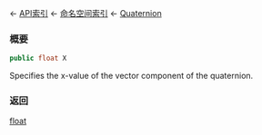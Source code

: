 ← [API索引](Api-Index) ← [命名空间索引](Namespace-Index) ← [Quaternion](VRageMath.Quaternion)

### 概要

```csharp
public float X
```

Specifies the x-value of the vector component of the quaternion.

### 返回

[float](https://docs.microsoft.com/en-us/dotnet/api/System.Single?view=netframework-4.6)

